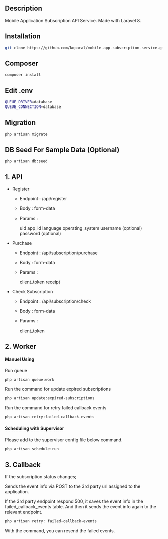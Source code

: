 ## Description
Mobile Application Subscription API Service. Made with Laravel 8.
## Installation

```bash
git clone https://github.com/koparal/mobile-app-subscription-service.git
```

## Composer

```bash
composer install
```


## Edit .env 

```bash
QUEUE_DRIVER=database
QUEUE_CONNECTION=database
```

## Migration 
```bash
php artisan migrate
```

## DB Seed For Sample Data (Optional)
```bash
php artisan db:seed
```

## 1. API

* Register

    * Endpoint : /api/register
    
    * Body : form-data
    
    * Params :


        uid
        app_id
        language
        operating_system
        username (optional)
        password (optional)

* Purchase

    * Endpoint : /api/subscription/purchase
    
    * Body : form-data
    
    * Params :
    
    
        client_token
        receipt

* Check Subscription

    * Endpoint : /api/subscription/check
    
    * Body : form-data
    
    * Params :
    
    
        client_token

## 2. Worker
#### Manuel Using

Run queue
```bash
php artisan queue:work
```

Run the command for update expired subscriptions

```bash
php artisan update:expired-subscriptions
```
Run the command for retry failed callback events
```bash
php artisan retry:failed-callback-events
```

#### Scheduling with Supervisor

Please add to the supervisor config file below command.
```bash
php artisan schedule:run
```

## 3. Callback
    
If the subscription status changes; 

Sends the event info via POST to the 3rd party url assigned to the application.

If the 3rd party endpoint respond 500, it saves the event info in the failed_callback_events table. And then it sends the event info again to the relevant endpoint.

```bash
php artisan retry: failed-callback-events
```

With the command, you can resend the failed events.
